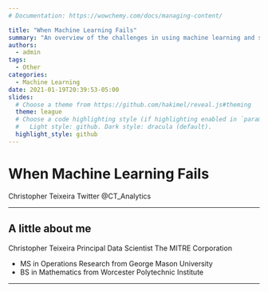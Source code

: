 ```yaml
---
# Documentation: https://wowchemy.com/docs/managing-content/

title: "When Machine Learning Fails"
summary: "An overview of the challenges in using machine learning and some suggestions on how to overcome them."
authors: 
  - admin
tags: 
  - Other
categories: 
  - Machine Learning
date: 2021-01-19T20:39:53-05:00
slides:
  # Choose a theme from https://github.com/hakimel/reveal.js#theming
  theme: league
  # Choose a code highlighting style (if highlighting enabled in `params.toml`)
  #   Light style: github. Dark style: dracula (default).
  highlight_style: github
---
```


# When Machine Learning Fails

Christopher Teixeira
Twitter @CT_Analytics

---

## A little about me

Christopher Teixeira
Principal Data Scientist 
The MITRE Corporation
- MS in Operations Research from George Mason University
- BS in Mathematics from Worcester Polytechnic Institute

---


